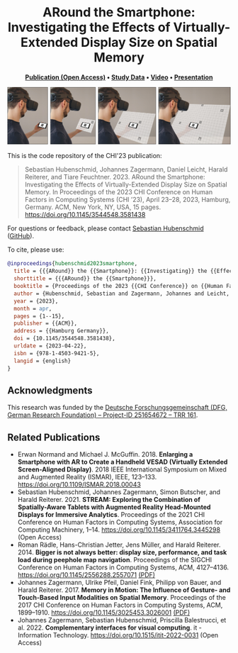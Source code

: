 <h1 align="center">
  ARound the Smartphone: Investigating the Effects of Virtually-Extended Display Size on Spatial Memory
</h1>
<p align="center">
    <strong>
        <a href="https://doi.org/10.1145/3544548.3581438">Publication (Open Access)</a>
        •
        <a href="https://doi.org/10.18419/darus-3326">Study Data</a>
        •
        <a href="https://youtu.be/p6cHwLxHWJg">Video</a>
        •
        <a href="https://www.youtube.com/watch?v=4boLfuMl63Y">Presentation</a>
    </strong>
</p>

![Four images showing a man with an augmented reality head-mounted display holds a smartphone in front of himself. In the first image, no augmentation is shown around the smartphone. In the following three images, an increasingly bigger augmentation around the smartphone is shown, increasing the effective display size of the smartphone.](/teaser.jpg?raw=true)

This is the code repository of the CHI'23 publication:

> Sebastian Hubenschmid, Johannes Zagermann, Daniel Leicht, Harald Reiterer, and Tiare Feuchtner. 2023. ARound the Smartphone: Investigating the Effects of Virtually-Extended Display Size on Spatial Memory. In Proceedings of the 2023 CHI Conference on Human Factors in Computing Systems (CHI ’23), April 23–28, 2023, Hamburg, Germany. ACM, New York, NY, USA, 15 pages. https://doi.org/10.1145/3544548.3581438

For questions or feedback, please contact [Sebastian Hubenschmid](https://hci.uni-konstanz.de/members/research-assistants/sebastian-hubenschmid/) ([GitHub](https://github.com/SebiH)).

To cite, please use:
```bibtex
@inproceedings{hubenschmid2023smartphone,
  title = {{{ARound}} the {{Smartphone}}: {{Investigating}} the {{Effects}} of {{Virtually-Extended Display Size}} on {{Spatial Memory}}},
  shorttitle = {{{ARound}} the {{Smartphone}}},
  booktitle = {Proceedings of the 2023 {{CHI Conference}} on {{Human Factors}} in {{Computing Systems}}},
  author = {Hubenschmid, Sebastian and Zagermann, Johannes and Leicht, Daniel and Reiterer, Harald and Feuchtner, Tiare},
  year = {2023},
  month = apr,
  pages = {1--15},
  publisher = {{ACM}},
  address = {{Hamburg Germany}},
  doi = {10.1145/3544548.3581438},
  urldate = {2023-04-22},
  isbn = {978-1-4503-9421-5},
  langid = {english}
}
```

## Acknowledgments

This research was funded by the [Deutsche Forschungsgemeinschaft (DFG, German Research Foundation) – Project-ID 251654672 – TRR 161](https://www.sfbtrr161.de/).

## Related Publications
- Erwan Normand and Michael J. McGuffin. 2018. **Enlarging a Smartphone with AR to Create a Handheld VESAD (Virtually Extended Screen-Aligned Display)**. 2018 IEEE International Symposium on Mixed and Augmented Reality (ISMAR), IEEE, 123–133. https://doi.org/10.1109/ISMAR.2018.00043
- Sebastian Hubenschmid, Johannes Zagermann, Simon Butscher, and Harald Reiterer. 2021. **STREAM: Exploring the Combination of Spatially-Aware Tablets with Augmented Reality Head-Mounted Displays for Immersive Analytics**. Proceedings of the 2021 CHI Conference on Human Factors in Computing Systems, Association for Computing Machinery, 1–14. https://doi.org/10.1145/3411764.3445298 (Open Access)
- Roman Rädle, Hans-Christian Jetter, Jens Müller, and Harald Reiterer. 2014. **Bigger is not always better: display size, performance, and task load during peephole map navigation**. Proceedings of the SIGCHI Conference on Human Factors in Computing Systems, ACM, 4127–4136. https://doi.org/10.1145/2556288.2557071 [(PDF)](https://kops.uni-konstanz.de/handle/123456789/28614)
- Johannes Zagermann, Ulrike Pfeil, Daniel Fink, Philipp von Bauer, and Harald Reiterer. 2017. **Memory in Motion: The Influence of Gesture- and Touch-Based Input Modalities on Spatial Memory**. Proceedings of the 2017 CHI Conference on Human Factors in Computing Systems, ACM, 1899–1910. https://doi.org/10.1145/3025453.3026001 [(PDF)](https://kops.uni-konstanz.de/handle/123456789/39929)
- Johannes Zagermann, Sebastian Hubenschmid, Priscilla Balestrucci, et al. 2022. **Complementary interfaces for visual computing**. it - Information Technology. https://doi.org/10.1515/itit-2022-0031 (Open Access)
